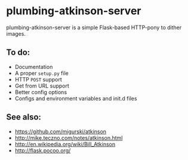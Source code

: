 # plumbing-atkinson-server

plumbing-atkinson-server is a simple Flask-based HTTP-pony to dither images.

## To do:

* Documentation
* A proper `setup.py` file
* HTTP `POST` support
* Get from URL support
* Better config options
* Configs and environment variables and init.d files

## See also:

* https://github.com/migurski/atkinson
* http://mike.teczno.com/notes/atkinson.html
* http://en.wikipedia.org/wiki/Bill_Atkinson
* http://flask.pocoo.org/